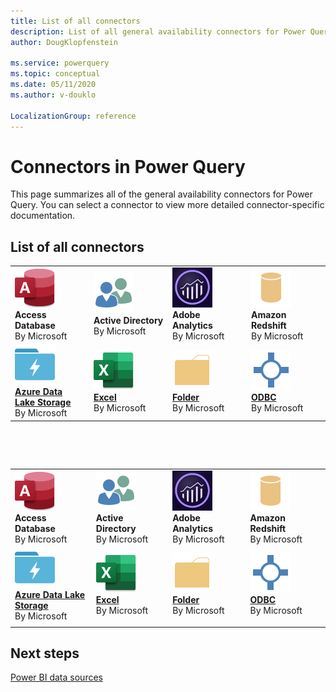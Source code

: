 ```yaml
---
title: List of all connectors
description: List of all general availability connectors for Power Query
author: DougKlopfenstein

ms.service: powerquery
ms.topic: conceptual
ms.date: 05/11/2020
ms.author: v-douklo

LocalizationGroup: reference
---
```


# Connectors in Power Query

This page summarizes all of the general availability connectors for Power Query. You can select a connector to view more detailed connector-specific documentation.

## List of all connectors

<table>
    <tr>
        <td width="25%"><img src="media/list-of-all-connectors/AccessDatabase64.png" alt="Access Database connector" /><br/><b>Access Database</b><br/>By Microsoft
        </td>
        <td width="25%"><img src="media/list-of-all-connectors/ActiveDirectory64.png" alt="Active Directory connector" /><br/><b>Active Directory</b><br/>By Microsoft
        </td>
        <td width="25%"><img src="media/list-of-all-connectors/AdobeAnalytics64.png" alt="Adobe Analytics connector" /><br/><b>Adobe Analytics</b><br/>By Microsoft
        </td>
        <td width="25%"><img src="media/list-of-all-connectors/AmazonRedshift64.png" alt="Amazon Redshift connector" /><br/><b>Amazon Redshift</b><br/>By Microsoft
        </td>
    </tr>
    <tr>
        <td><a href="./connectors/datalakestorage.md"><img src="media/list-of-all-connectors/DataLake64.png" alt="Azure Data Lake Storage connector" /><br/><b>Azure Data Lake Storage</b></a><br/>By Microsoft
        </td>
        <td><a href="./connectors/excel.md"><img src="media/list-of-all-connectors/ExcelWorkbook64.png" alt="Excel connector" /><br/><b>Excel</b></a><br/>By Microsoft
        </td>
        <td><a href="./connectors/folder.md"><img src="media/list-of-all-connectors/folder64.png" alt="Folder connector" /><br/><b>Folder</b></a><br/>By Microsoft
        </td>
        <td><a href="./connectors/ODBC.md"><img src="media/list-of-all-connectors/Odbc64.png" alt="ODBC connector" /><br/><b>ODBC</b></a><br/>By Microsoft
        </td>
    </tr>
</table>

&nbsp;

&nbsp;

| | | | |
| --- | --- | --- | --- |
| ![Access Database connector](media/list-of-all-connectors/AccessDatabase64.png)<br/>**Access Database**<br/>By Microsoft | ![Active Directory connector](media/list-of-all-connectors/ActiveDirectory64.png)<br/>**Active Directory**<br/>By Microsoft | ![Adobe Analytics connector](media/list-of-all-connectors/AdobeAnalytics64.png)<br/>**Adobe Analytics**<br/>By Microsoft | ![Amazon Redshift connector](media/list-of-all-connectors/AmazonRedshift64.png)<br/>**Amazon Redshift**<br/>By Microsoft |
| [![Azure Data Lake Storage connector](media/list-of-all-connectors/DataLake64.png)<br/>**Azure Data Lake<br/>Storage**](./connectors/datalakestorage.md)</br>By Microsoft | [![Excel connector](media/list-of-all-connectors/ExcelWorkbook64.png)<br/>**Excel**](./connectors/excel.md)<br/>By Microsoft | [![Folder connector](media/list-of-all-connectors/folder64.png)<br/>**Folder**](./connectors/folder.md)<br/>By Microsoft | [![ODBC connector](media/list-of-all-connectors/Odbc64.png)<br/>**ODBC**](./connectors/ODBC.md)</br>By Microsoft |
| | | | |

## Next steps

[Power BI data sources](https://docs.microsoft.com/power-bi/power-bi-data-sources)
